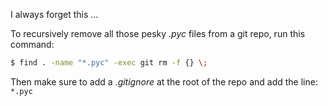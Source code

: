 I always forget this ...

To recursively remove all those pesky *.pyc* files from a git repo, run this command:

```bash
$ find . -name "*.pyc" -exec git rm -f {} \;
```

Then make sure to add a *.gitignore* at the root of the repo and add the line: `*.pyc`
